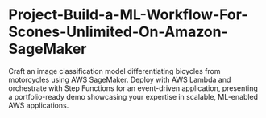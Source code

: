# Project-Build-a-ML-Workflow-For-Scones-Unlimited-On-Amazon-SageMaker
Craft an image classification model differentiating bicycles from motorcycles using AWS SageMaker. Deploy with AWS Lambda and orchestrate with Step Functions for an event-driven application, presenting a portfolio-ready demo showcasing your expertise in scalable, ML-enabled AWS applications.
